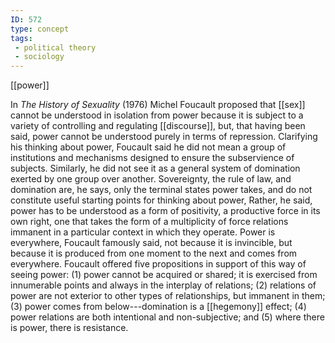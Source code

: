 ```yaml
---
ID: 572
type: concept
tags: 
 - political theory
 - sociology
---
```


[[power]]

 In *The History of
Sexuality* (1976) Michel Foucault proposed that
[[sex]] cannot be understood
in isolation from power because it is subject to a variety of
controlling and regulating
[[discourse]], but, that
having been said, power cannot be understood purely in terms of
repression. Clarifying his thinking about power, Foucault said he did
not mean a group of institutions and mechanisms designed to ensure the
subservience of subjects. Similarly, he did not see it as a general
system of domination exerted by one group over another. Sovereignty, the
rule of law, and domination are, he says, only the terminal states power
takes, and do not constitute useful starting points for thinking about
power, Rather, he said, power has to be understood as a form of
positivity, a productive force in its own right, one that takes the form
of a multiplicity of force relations immanent in a particular context in
which they operate. Power is everywhere, Foucault famously said, not
because it is invincible, but because it is produced from one moment to
the next and comes from everywhere. Foucault offered five propositions
in support of this way of seeing power: (1) power cannot be acquired or
shared; it is exercised from innumerable points and always in the
interplay of relations; (2) relations of power are not exterior to other
types of relationships, but immanent in them; (3) power comes from
below---domination is a
[[hegemony]] effect; (4)
power relations are both intentional and non-subjective; and (5) where
there is power, there is resistance.
